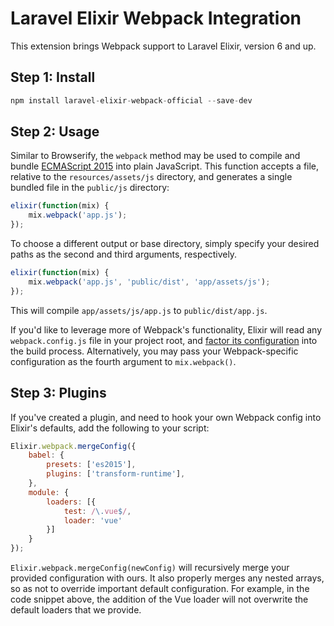 # Laravel Elixir Webpack Integration

This extension brings Webpack support to Laravel Elixir, version 6 and up.

## Step 1: Install

```js
npm install laravel-elixir-webpack-official --save-dev
```

## Step 2: Usage

Similar to Browserify, the `webpack` method may be used to compile and bundle [ECMAScript 2015](https://babeljs.io/docs/learn-es2015/) into plain JavaScript.
This function accepts a file, relative to the `resources/assets/js` directory, and generates a single bundled file in the `public/js` directory:

```javascript
elixir(function(mix) {
    mix.webpack('app.js');
});
```

To choose a different output or base directory, simply specify your desired paths as the second and third arguments, respectively.

```javascript
elixir(function(mix) {
    mix.webpack('app.js', 'public/dist', 'app/assets/js');
});
```

This will compile `app/assets/js/app.js` to `public/dist/app.js`.

If you'd like to leverage more of Webpack's functionality, Elixir will read any `webpack.config.js` file in your project root, and [factor its configuration](https://webpack.js.org/concepts/configuration) into the build process. Alternatively, you may pass your Webpack-specific configuration as the fourth argument to `mix.webpack()`.

## Step 3: Plugins

If you've created a plugin, and need to hook your own Webpack config into Elixir's defaults, add the following to your script:

```js
Elixir.webpack.mergeConfig({
    babel: {
        presets: ['es2015'],
        plugins: ['transform-runtime'],
    },
    module: {
        loaders: [{
            test: /\.vue$/,
            loader: 'vue'
        }]
    }
});
```

`Elixir.webpack.mergeConfig(newConfig)` will recursively merge your provided configuration with ours. It also properly merges any nested  arrays, so as not to override important default configuration. For example, in the code snippet above, the addition of the Vue loader will not overwrite the default loaders that we provide.